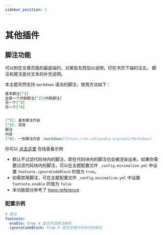 ```yaml
---
sidebar_position: 3
---
```


# 其他插件

## 脚注功能

可以附在文章页面的最底端的，对某些东西加以说明，印在书页下端的注文。 脚注和尾注是对文本的补充说明。

本主题天然支持 `markdown` 语法的脚注，使用方法如下：

```markdown
基本脚注[^1]
这是一个内联脚注[^2](内联脚注)
另一个[^3]
另一个[^4]


[^1]: 基本脚注内容
[^3]: 段落
脚注
内容
[^4]: 一些脚注内容 [markdown](https://en.wikipedia.org/wiki/Markdown)
```

你可以 [点击这里](https://www.codeover.cn/hexo-footnotes/) 在线查看示例

- 默认不过滤代码块内的脚注，即在代码块内的脚注也会被渲染出来。如果你需要过滤代码块内的脚注，可以在主题配置文件 `_config.minimalism.yml` 中设置 `footnote.ignoreCodeBlock` 的值为 `true`。
- 如需禁用脚注，可在主题配置文件 `_config.minimalism.yml` 中设置 `footnote.enable` 的值为 `false`
- 本功能部分参考了 [hexo-reference](https://github.com/kchen0x/hexo-reference)

### 配置示例

```yaml
# 脚注
footnote:
  enable: true # 是否开启脚注解析
  ignoreCodeBlock: true # 是否忽略代码块中的脚注
```